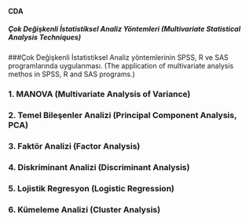 #### CDA ####
##### Çok Değişkenli İstatistiksel Analiz Yöntemleri (Multivariate Statistical Analysis Techniques) #####

###Çok Değişkenli İstatistiksel Analiz yöntemlerinin SPSS, R ve SAS programlarında uygulanması. (The application of multivariate analysis methos in SPSS, R and SAS programs.)

### 1. MANOVA (Multivariate Analysis of Variance)
### 2. Temel Bileşenler Analizi (Principal Component Analysis, PCA)
### 3. Faktör Analizi (Factor Analysis)
### 4. Diskriminant Analizi (Discriminant Analysis) 
### 5. Lojistik Regresyon (Logistic Regression)
### 6. Kümeleme Analizi (Cluster Analysis)
